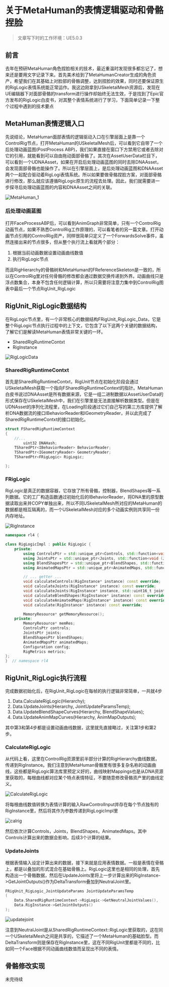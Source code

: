 # 关于MetaHuman的表情逻辑驱动和骨骼捏脸

> 文章写下时的工作环境：UE5.0.3 

## 前言
去年在预研MetaHuman角色捏脸相关的技术，最近重温时发现很多都忘记了，想来还是要用文字记录下来。首先美术给到了MetaHumanCreator生成的角色资产，希望我们在其基础上对脸部的骨骼调整，达到捏脸的效果，同时还要保证原生的RigLogic表情系统能正常运作。我这边刚拿到USkeletalMesh资源后，发现在UE编辑器下对面部骨骼的transform进行操作却始终无法生效，于是找到了Epic官方发布的RigLogic白皮书，对其整个表情系统进行了学习，下面简单记录一下整个过程中遇到的技术要点

## MetaHuman表情逻辑入口
先说结论，MetaHuman面部表情的逻辑驱动入口在引擎层面上是靠一个ControlRig节点，打开MetaHuman的USkeletalMesh后，可以看到它自带了一个后处理动画蓝图(PostProcess ABP)，我们如果直接在窗口下方禁用它或者去除对它的引用，就能看到可以自由拖动面部骨骼了。其次在AssetUserData栏目下，可以看到一个UDNAAsset，如果在开启后处理动画蓝图的同时去除DNAAsset，会发现面部骨骼也能操作了。所以在引擎层面上，是后处理动画蓝图和DNAAsset两个一起配合驱动着RigLogi表情系统。所以如果要做骨骼捏脸方案，对面部骨骼进行修改，那么就应该遵循RigLogic原生的流程去处理。因此，我们就需要进一步探寻后处理动画蓝图的内容和DNAAsset之间的关联。


![MetaHuman_1](MetaHuman/MetaHumanFace.png ':size=90%')

### 后处理动画蓝图
打开FaceProcessABP后，可以看到AnimGraph非常简单，只有一个ControlRig动画节点，如果不熟悉ControlRig工作原理的，可以看笔者的另一篇文章。打开动画节点引用的ControlRig资产，同样很简单只定义了一个ForwardsSolve事件，虽然连接出来的节点很多，但从整个执行流上看就两个部分：
1. 根据当前动画数据设置动画曲线数值
2. 执行RigLogic节点

而且RigHierarchy的骨骼树和MetaHuman的FReferenceSkeleton是一致的，所以在ControlRig里对任何骨骼的修改都会通过数据交换传递到外界。动画曲线只是浮点数集合，本身不包含任何逻辑计算，所以只需要将注意力集中到ControlRig图表中最后一个节点RigUnit_RigLogic

## RigUnit_RigLogic数据结构
在RigLogic节点里，有一个非常核心的数据结构FRigUnit_RigLogic_Data，它是整个RigLogic节点执行过程中的上下文，它包含了以下这两个关键的数据结构，了解它们是解读MetaHuman表情非常关键的一环。
- SharedRigRuntimeContxt
- RigInstance

![RigLogicData](MetaHuman/RigLogicData.png ':size=80%')

### SharedRigRuntimeContxt
首先是SharedRigRuntimeContxt，RigUnit节点在初始化阶段会通过USkeletalMesh获取一个指向FSharedRigRuntimeContext的指针。MetaHuman白皮书说过DNAAsset是所有数据来源，它是一组二进制数据以AssetUserData的形式保存在USkeletalMesh中，我们在引擎里是无法直接解析数据类型。但是在UDNAsset的序列化流程里，在Loading阶段通过它们自己写的第三方库提供了解析DNA数据流的接口IBehaviorReader和IGeometryReader，并以此完成了SharedRigRuntimeContxt的接口初始化。

```C++
struct FSharedRigRuntimeContext
{
    //...
    	uint32 DNAHash;
	TSharedPtr<IBehaviorReader> BehaviorReader;
	TSharedPtr<IGeometryReader> GeometryReader;
	TSharedPtr<FRigLogic> RigLogic;

};
```

### FRigLogic
RigLogic是真正的数据容器，它存放了所有骨骼，控制器，BlendShapes等一系列数据。它的工厂构造函数通过初始化后的IBehaviorReader，将DNA里的原型数据读取出来并COPY单独出来，所以不同USkeletalMesh所对应的MetaHuman的数据都是相互隔离的，而一个USkeletalMesh对应的多个动画实例则共享同一份内存地址。

![RigInstance](MetaHuman/RigInstance.png)

```C++
namespace rl4 {

class RigLogicImpl : public RigLogic {
    private:
        using ControlsPtr = std::unique_ptr<Controls, std::function<void (Controls*)> >;
        using JointsPtr = std::unique_ptr<Joints, std::function<void (Joints*)> >;
        using BlendShapesPtr = std::unique_ptr<BlendShapes, std::function<void (BlendShapes*)> >;
        using AnimatedMapsPtr = std::unique_ptr<AnimatedMaps, std::function<void (AnimatedMaps*)> >;

        // ... getter ...
        void calculateControls(RigInstance* instance) const override;
        void calculateJoints(RigInstance* instance) const override;
        void calculateJoints(RigInstance* instance, std::uint16_t jointGroupIndex) const override;
        void calculateBlendShapes(RigInstance* instance) const override;
        void calculateAnimatedMaps(RigInstance* instance) const override;
        void calculate(RigInstance* instance) const override;

        MemoryResource* getMemoryResource();
    private:
        MemoryResource* memRes;
        ControlsPtr controls;
        JointsPtr joints;
        BlendShapesPtr blendShapes;
        AnimatedMapsPtr animatedMaps;
        Configuration config;
        RigMetrics metrics;
};
}  // namespace rl4

```

## RigUnit_RigLogic执行流程
完成数据初始化后，在RigUnit_RigLogic在每帧的执行逻辑非常简单，一共就4步
1. Data.CalculateRigLogic(Hierarchy);
2. Data.UpdateJoints(Hierarchy, JointUpdateParamsTemp);
3. Data.UpdateBlendShapeCurves(Hierarchy, BlendShapeValues);
4. Data.UpdateAnimMapCurves(Hierarchy, AnimMapOutputs);

其中第3和第4步都是设置动画曲线数据，这里就先直接略过，关注第1步和第2步。

### CalculateRigLogic
从代码上看，这里在ControlRig资源里前半部分计算的RigHierarchy曲线数据，传递到RigInstance。我们注意到MetaHuman骨骼里有很多复杂名称的动画曲线，这些都是RigLogic算法库里预定义好的，曲线映射Mappings也是从DNA资源里获取的，每根曲线都对应某个特点表情特征，不要随意修改骨骼资产里的曲线定义。

![CalculateRigLogic](MetaHuman/CalculateRigLogic.png ':size=70%')

将每根曲线数值转换为表情计算的输入RawControlInput并存在每个节点独有的RigInstance里，然后将其作为参数传递到RigLogicImpl里

![calrig](MetaHuman/RigCalculate.png ':size=90%')

然后依次计算Controls，Joints，BlendShapes，AnimatedMaps。其中Controls计算出来的数据会影响，后续3个计算的结果。

### UpdateJoints
根据表情输入设定计算出来的数据，接下来就是应用表情数据。一般是表情在骨骼上，都是以叠加的形式混合在基础骨骼上。RigLogic这里也是相同的处理，首先构造出一个骨骼数据，然后在UpdateJoints里将上一步计算出来的RigInstance->GetJointOutputs()作为DeltaTransform叠加到NeutralJoint里。

```C++
FRigUnit_RigLogic_JointUpdateParams JointUpdateParamsTemp
(
    Data.SharedRigRuntimeContext->RigLogic->GetNeutralJointValues(),
    Data.RigInstance->GetJointOutputs()
);
```

![updatejoint](MetaHuman/updatejoint.png ':size=80%')

注意到NeutralJoint是从SharedRigRuntimeContext::RigLogic里获取的，这在同一个USkeletalMesh之间是共享的，它描述了一个MetaHuman的基础脸型。而DeltaTransform则是保存在RigInstance里，这在不同RigUnit里都是不同的，比如同一个Face根据不同动画曲线数值而呈现出不同的表情。

## 骨骼修改实现
未完待续